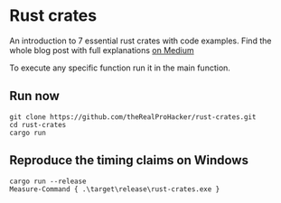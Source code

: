 # Rust crates

An introduction to 7 essential rust crates with code examples. Find the whole blog post with full explanations [on Medium](https://medium.com/@rosk.abed/7-rust-crates-you-will-probably-need-4def87a763c8)

To execute any specific function run it in the main function. 

## Run now

```
git clone https://github.com/theRealProHacker/rust-crates.git
cd rust-crates
cargo run
```

## Reproduce the timing claims on Windows

```
cargo run --release
Measure-Command { .\target\release\rust-crates.exe }
```

